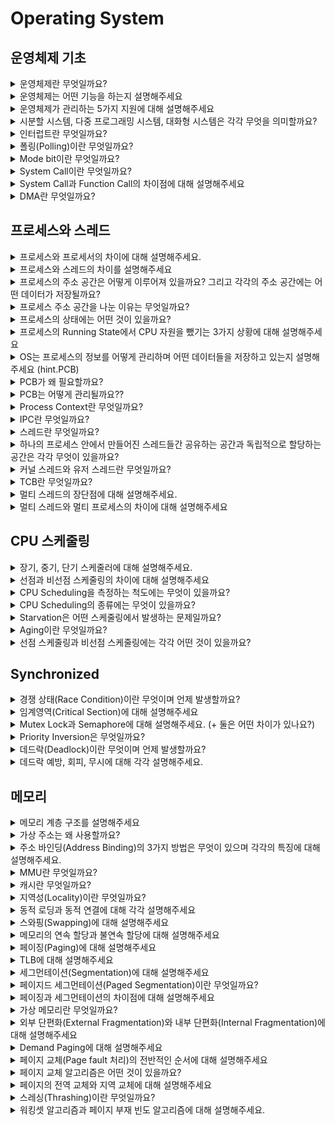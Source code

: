 # Operating System

## 운영체제 기초
<details>
<summary>운영체제란 무엇일까요?</summary>

<hr>
운영체제란 컴퓨터 시스템의 자원을 효율적으로 관리하며 사용자가 컴퓨터를 편리하고 효과적으로 사용할 수 있는 환경을 제공하는 여러 프로그램들의 모임이다.
또한, 응용 프로그램과 하드웨어 간의 인터페이스이다.

넓은 의미에서 커널 뿐만 아니라, 시스템을 위한 유틸리티를 포함하는 개념이며, 좁은 의미에서는 메모리에 올라가 있는 커널을 의미한다.
커널은 전체 운영 체제 코드 중 메모리에 올라가있는 부분이다.

<hr>
</details>

<details>
<summary>운영체제는 어떤 기능을 하는지 설명해주세요</summary>

<hr>
 1. CPU 스케줄링
 
 2. 메모리 관리

 3. 파일 관리
 
 4. 입출력 관리
 
 5. 프로세스 관리
 
 6. 네트워킹
 
 7. 보호

  - 시스템의 오류를 검사하고 복구한다.
    
  - 자원 보호 기능을 제공한다.
<hr>
</details>

<details>
<summary>운영체제가 관리하는 5가지 지원에 대해 설명해주세요</summary>

<hr>
프로세스, 저장장치, 네트워킹, 주변 장치, 사용자 이렇게 5가지 지원을 한다.

1. 프로세스 관리

프로세스의 스케줄링과 동기화 관리를 담당한다.
프로세스의 생성과 제거, 시작과 정지, 메시지 전달 등의 기능을 담당한다.

2. 저장장치 관리

저장 장치에는 메인 메모리인 1차 저장장치와 하드디스크, NAND 등인 2차 저장장치가 있다.
운영체제는 이러한 저장장치를 관리하며, 프로세스에게 메모리 할당 및 회수, 파일 생성과 삭제, 변경 유지 등의 관리를 한다.
  - 1차 저장장치(Main Memory)
    프로세스에 할당하는 메모리
    영역의 할당과 해제각 메모리 영역 간의 침범 방지
    메인 메모리의 효율적인 활용을 위해서 가상 메모리 기능도 제공
  - 2차 저장장치(HDD, NAND Flash Memory 등)
    파일 형식의 데이터 저장
    이런 파일 데이터 관리를 위한 파일 시스템이 있는데, 이를 OS에서 관리
    FAT, NTFS, EXT2, JFS, XFS 등 많은 파일 시스템이 개발되어서 사용 중

##### HDD와 NAND Flash Memory에 대해서
메모리 반도체는 무조건 스위칭 기능과 데이터 저장 기능을 갖는다.

DRAM은 스위칭 기능이 빠르고, NAND Flash Memory는 데이터 저장 기능이 월등하다. NAND Flash Memory는 전원이 꺼져도 창고라는 공간에 저장된 데이터가 존재하므로 '비휘발성 메모리'라고 하고, DRAM은 전원이 꺼지면 데이터는 무조건 소멸하기 때문에 '휘발성 메모리'라고 부른다.

3. 네트워킹

TCP/IP 기반의 인터넷에 연결하거나 응용 프로그램이 네트워크를 사용하면 OS에서 네트워크 프로토콜을 지원한다.
이처럼 OS는 응용 프로그램과 하드웨어 사이의 인터페이스 역할을 하면서 하드웨어를 소프트웨어적으로 제어 및 관리를 하고 있다.

4. 주변 장치 관리

입출력 장치의 스케줄링 및 전반적인 관리를 담당한다.
디바이스 드라이버를 OS가 관리해서 여러 하드웨어를 사용할 수 있도록 해준다


##### 디바이스 드라이버
디바이스란 하드 디스크, USB, 프린터, 단말기, 네트워크 어댑터, 터치 스크린, 오디오 등 컴퓨터 시스템 이외의 다른 주변 장치들을 말한다.

디바이스 드라이버(DD) 란 위의 디바이스들을 동작시키기 위해서 필요한 구동용 소프트웨어이다.
응용 프로그램에서 하드웨어 장치를 이용해서 데이터를 접할 때, DD를 사용한다.

5. 사용자 관리

사용자별 계정을 관리할 수 있는 사용자 관리 기능을 제공한다.
<hr>
</details>

<details>
<summary>시분할 시스템, 다중 프로그래밍 시스템, 대화형 시스템은 각각 무엇을 의미할까요?</summary>

<hr>
시분할 시스템이란 CPU 작업시간을 여러 프로그램이 나누어 쓰는 시스템이다.

다중 프로그래밍 시스템은 메모리 공간을 분할해 여러 프로그램들을 동시에 메모리에 올려서 처리하는 시스템이다.

대화형 시스템은 사용자 관점에서 각 프로그램에 대한 키보드 입력의 결과를 곧바로 화면에 보여주 시스템이다.

3 시스템 모두 하나의 컴퓨터에서 여러 프로그램이 동시에 실행되는 **다중 작업용 운영체제**에 속한다.

<hr>
</details>

<details>
<summary>인터럽트란 무엇일까요?</summary>

<hr>

 CPU가 프로그램을 실행하고 있는 중, 예기치 않은 상황이나 먼저 수행해야할 일이 발생한 경우, 현재 실행중인 작업을 즉시 중단하고, 발생한 상황이 먼저 처리되어야 함을 CPU에게 알리 것이다.

 인터럽트는 크게 Hardware Interrupt와 Software Interrupt가 있다.

 하드웨어 인터럽트는 각각의 하드웨어 I/O device에서 발생한 인터럽트다.

 - 입출력 인터럽트
 - 정전 전원 이상 인터럽트
 - 기계 착오 인터럽트 = CPU의 기능적인 오류
 - 외부 신호 인터럽트

소프트웨어 인터럽트가 더 중요하다. (Trap)

CPU 내부에서 자신이 실행한 명령이나 CPU 명령 실행에 관련된 모듈에서 오류가 생기거나 System call을 호출할 때 발생한다.
- System Call : 애플리케이션이 커널의 함수를 실행하기 위해서 발생시킨다.
- Exception : divide by zero, overflow, underflow ...

d
<hr>
</details>

<details>
<summary>폴링(Polling)이란 무엇일까요?</summary>

<hr>

<hr>
</details>

<details>
<summary>Mode bit이란 무엇일까요?</summary>

<hr>

<hr>
</details>

<details>
<summary>System Call이란 무엇일까요?</summary>

<hr>

<hr>
</details>

<details>
<summary>System Call과 Function Call의 차이점에 대해 설명해주세요</summary>

<hr>
<hr>
</details>

<details>
<summary>DMA란 무엇일까요?</summary>

<hr>

<hr>
</details>

## 프로세스와 스레드
<details>
<summary>프로세스와 프로세서의 차이에 대해 설명해주세요.</summary>

<hr>

<hr>
</details>

<details>
<summary>프로세스와 스레드의 차이를 설명해주세요</summary>

<hr>


<hr>
</details>

<details>
<summary>프로세스의 주소 공간은 어떻게 이루어져 있을까요? 그리고 각각의 주소 공간에는 어떤 데이터가 저장될까요?</summary>

<hr>

<hr>
</details>

<details>
<summary>프로세스 주소 공간을 나눈 이유는 무엇일까요?</summary>

<hr>

<hr>
</details>

<details>
<summary>프로세스의 상태에는 어떤 것이 있을까요?</summary>

<hr>


<hr>
</details>

<details>
<summary>프로세스의 Running State에서 CPU 자원을 뺐기는 3가지 상황에 대해 설명해주세요</summary>

<hr>

<hr>
</details>

<details>
<summary>OS는 프로세스의 정보를 어떻게 관리하며 어떤 데이터들을 저장하고 있는지 설명해주세요 (hint.PCB)</summary>

<hr>

<hr>
</details>

<details>
<summary>PCB가 왜 필요할까요?</summary>

<hr>

<hr>
</details>

<details>
<summary>PCB는 어떻게 관리될까요??</summary>

<hr>

<hr>
</details>

<details>
<summary>Process Context란 무엇일까요?</summary>

<hr>

<hr>
</details>

<details>
<summary>IPC란 무엇일까요?</summary>

<hr>

<hr>
</details>

<details>
<summary>스레드란 무엇일까요?</summary>

<hr>

<hr>
</details>

<details>
<summary>하나의 프로세스 안에서 만들어진 스레드들간 공유하는 공간과 독립적으로 할당하는 공간은 각각 무엇이 있을까요?</summary>

<hr>

<hr>
</details>

<details>
<summary>커널 스레드와 유저 스레드란 무엇일까요?</summary>

<hr>

<hr>
</details>

<details>
<summary>TCB란 무엇일까요?</summary>

<hr>


<hr>
</details>

<details>
<summary>멀티 스레드의 장단점에 대해 설명해주세요.</summary>

<hr>

<hr>
</details>

<details>
<summary>멀티 스레드와 멀티 프로세스의 차이에 대해 설명해주세요</summary>

<hr>

<hr>
</details>

## CPU 스케줄링
<details>
<summary>장기, 중기, 단기 스케줄러에 대해 설명해주세요.</summary>

<hr>

<hr>
</details>

<details>
<summary>선점과 비선점 스케줄링의 차이에 대해 설명해주세요</summary>

<hr>

<hr>
</details>

<details>
<summary>CPU Scheduling을 측정하는 척도에는 무엇이 있을까요?</summary>

<hr>

<hr>
</details>

<details>
<summary>CPU Scheduling의 종류에는 무엇이 있을까요?</summary>

<hr>

<hr>
</details>

<details>
<summary>Starvation은 어떤 스케줄링에서 발생하는 문제일까요?</summary>

<hr>

<hr>
</details>

<details>
<summary>Aging이란 무엇일까요?</summary>

<hr>

<hr>
</details>

<details>
<summary>선점 스케줄링과 비선점 스케줄링에는 각각 어떤 것이 있을까요?</summary>

<hr>

<hr>
</details>

## Synchronized
<details>
<summary>경쟁 상태(Race Condition)이란 무엇이며 언제 발생할까요?</summary>

<hr>

<hr>
</details>

<details>
<summary>임계영역(Critical Section)에 대해 설명해주세요</summary>

<hr>

<hr>
</details>

<details>
<summary>Mutex Lock과 Semaphore에 대해 설명해주세요. (+ 둘은 어떤 차이가 있나요?)</summary>

<hr>

<hr>
</details>

<details>
<summary>Priority Inversion은 무엇일까요?</summary>

<hr>

<hr>
</details>

<details>
<summary>데드락(Deadlock)이란 무엇이며 언제 발생할까요?</summary>

<hr>

<hr>
</details>

<details>
<summary>데드락 예방, 회피, 무시에 대해 각각 설명해주세요.</summary>

<hr>

<hr>
</details>

## 메모리
<details>
<summary>메모리 계층 구조를 설명해주세요</summary>

<hr>

<hr>
</details>

<details>
<summary>가상 주소는 왜 사용할까요?</summary>

<hr>

<hr>
</details>

<details>
<summary>주소 바인딩(Address Binding)의 3가지 방법은 무엇이 있으며 각각의 특징에 대해 설명해주세요.</summary>

<hr>

<hr>
</details>

<details>
<summary>MMU란 무엇일까요?</summary>

<hr>

<hr>
</details>

<details>
<summary>캐시란 무엇일까요?</summary>

<hr>

<hr>
</details>

<details>
<summary>지역성(Locality)이란 무엇일까요?</summary>

<hr>

<hr>
</details>

<details>
<summary>동적 로딩과 동적 연결에 대해 각각 설명해주세요</summary>

<hr>

<hr>
</details>

<details>
<summary>스와핑(Swapping)에 대해 설명해주세요</summary>

<hr>

<hr>
</details>

<details>
<summary>메모리의 연속 할당과 불연속 할당에 대해 설명해주세요</summary>

<hr>

<hr>
</details>

<details>
<summary>페이징(Paging)에 대해 설명해주세요</summary>

<hr>

<hr>
</details>

<details>
<summary>TLB에 대해 설명해주세요</summary>

<hr>

<hr>
</details>

<details>
<summary>세그먼테이션(Segmentation)에 대해 설명해주세요</summary>

<hr>

<hr>
</details>

<details>
<summary>페이지드 세그먼테이션(Paged Segmentation)이란 무엇일까요?</summary>

<hr>

<hr>
</details>

<details>
<summary>페이징과 세그먼테이션의 차이점에 대해 설명해주세요</summary>

<hr>

<hr>
</details>

<details>
<summary>가상 메모리란 무엇일까요?</summary>

<hr>

<hr>
</details>

<details>
<summary>외부 단편화(External Fragmentation)와 내부 단편화(Internal Fragmentation)에 대해 설명해주세요</summary>

<hr>

<hr>
</details>

<details>
<summary>Demand Paging에 대해 설명해주세요</summary>

<hr>

<hr>
</details>

<details>
<summary>페이지 교체(Page fault 처리)의 전반적인 순서에 대해 설명해주세요</summary>

<hr>

<hr>
</details>

<details>
<summary>페이지 교체 알고리즘은 어떤 것이 있을까요?</summary>

<hr>

<hr>
</details>

<details>
<summary>페이지의 전역 교체와 지역 교체에 대해 설명해주세요</summary>

<hr>

<hr>
</details>

<details>
<summary>스레싱(Thrashing)이란 무엇일까요?</summary>

<hr>

<hr>
</details>

<details>
<summary>워킹셋 알고리즘과 페이지 부재 빈도 알고리즘에 대해 설명해주세요.</summary>

<hr>

<hr>
</details>
